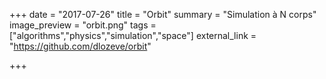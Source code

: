 +++
date = "2017-07-26"
title = "Orbit"
summary = "Simulation à N corps"
image_preview = "orbit.png"
tags = ["algorithms","physics","simulation","space"]
external_link = "https://github.com/dlozeve/orbit"

+++

